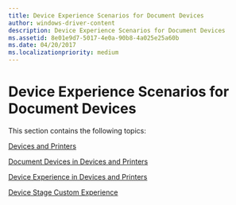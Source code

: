 ```yaml
---
title: Device Experience Scenarios for Document Devices
author: windows-driver-content
description: Device Experience Scenarios for Document Devices
ms.assetid: 8e01e9d7-5017-4e0a-90b8-4a025e25a60b
ms.date: 04/20/2017
ms.localizationpriority: medium
---
```


# Device Experience Scenarios for Document Devices


This section contains the following topics:

[Devices and Printers](devices-and-printers.md)

[Document Devices in Devices and Printers](document-devices-in-devices-and-printers.md)

[Device Experience in Devices and Printers](device-experience-in-devices-and-printers.md)

[Device Stage Custom Experience](device-stage-custom-experience.md)

 

 




